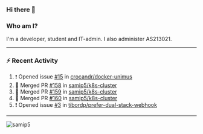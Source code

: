 ### Hi there 👋

### Who am I?
I'm a developer, student and IT-admin. I also administer AS213021.

---
### :zap: Recent Activity
<!--START_SECTION:activity-->
1. ❗️ Opened issue [#15](https://github.com/crocandr/docker-unimus/issues/15) in [crocandr/docker-unimus](https://github.com/crocandr/docker-unimus)
2. 🎉 Merged PR [#158](https://github.com/samip5/k8s-cluster/pull/158) in [samip5/k8s-cluster](https://github.com/samip5/k8s-cluster)
3. 🎉 Merged PR [#159](https://github.com/samip5/k8s-cluster/pull/159) in [samip5/k8s-cluster](https://github.com/samip5/k8s-cluster)
4. 🎉 Merged PR [#160](https://github.com/samip5/k8s-cluster/pull/160) in [samip5/k8s-cluster](https://github.com/samip5/k8s-cluster)
5. ❗️ Opened issue [#3](https://github.com/tibordp/prefer-dual-stack-webhook/issues/3) in [tibordp/prefer-dual-stack-webhook](https://github.com/tibordp/prefer-dual-stack-webhook)
<!--END_SECTION:activity-->
---

<img align="center" src="https://github-readme-stats.vercel.app/api?username=samip5&show_icons=true" alt="samip5" />
